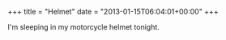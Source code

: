 +++
title = "Helmet"
date = "2013-01-15T06:04:01+00:00"
+++

I'm sleeping in my motorcycle helmet tonight.
			